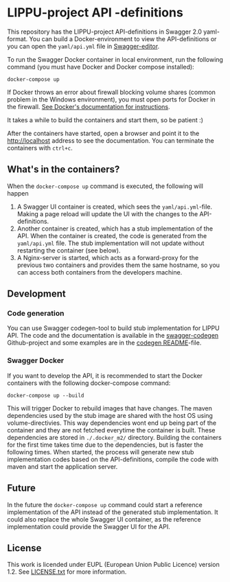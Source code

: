 # LIPPU-project API -definitions

This repository has the LIPPU-project API-definitions in Swagger 2.0 yaml-format.
You can build a Docker-environment to view the API-definitions
or you can open the `yaml/api.yml` file in [Swagger-editor](https://github.com/swagger-api/swagger-editor).

To run the Swagger Docker container in local environment, run the following command (you must
have Docker and Docker compose installed):

```
docker-compose up
```
If Docker throws an error about firewall blocking volume shares (common problem in the Windows
environment), you must open ports for Docker in the firewall. 
[See Docker's documentation for instructions](https://docs.docker.com/docker-for-windows/#firewall-rules-for-shared-drives).

It takes a while to build the containers and start them, so be patient :)

After the containers have started, open a browser and point it to the [http://localhost](http://localhost) address
to see the documentation. You can terminate the containers with `ctrl+c`.

## What's in the containers?

When the `docker-compose up` command is executed, the following will happen

1. A Swagger UI container is created, which sees the `yaml/api.yml`-file. Making a page reload will
   update the UI with the changes to the API-definitions. 
2. Another container is created, which has a stub implementation of the API. When the container is created, the code
   is generated from the `yaml/api.yml` file. The stub implementation will not update
   without restarting the container (see below). 
3. A Nginx-server is started, which acts as a forward-proxy for the previous two containers and provides them
   the same hostname, so you can access both containers from the developers machine.
  
   
## Development

### Code generation

You can use Swagger codegen-tool to build stub implementation for LIPPU API. The code and the documentation is available
in the [swagger-codegen](https://github.com/swagger-api/swagger-codegen) Github-project and some examples
are in the [codegen README](codegen/README.md)-file. 


### Swagger Docker
If you want to develop the API, it is recommended to start the Docker containers with the following
docker-compose command:

```
docker-compose up --build
```

This will trigger Docker to rebuild images that have changes. The maven dependencies
used by the stub image are shared with the host OS using volume-directivies. This 
way dependencies wont end up being part of the container and they are not
fetched everytime the container is built. These dependencies are stored in `./.docker_m2/`
directory. Building the containers for the first time takes time due
to the dependencies, but is faster the following times. When started,
the process will generate new stub implementation codes based on the
API-definitions, compile the code with maven and start the application
server.

## Future

In the future the `docker-compose up` command could start a reference implementation
of the API instead of the generated stub implementation. It could also replace the whole
Swagger UI container, as the reference implementation could provide the Swagger UI for the API.

## License
This work is licended under EUPL (European Union Public Licence) version 1.2. See [LICENSE.txt](LICENSE.txt)
for more information.